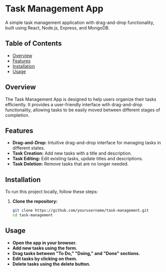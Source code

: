 # Task Management App

A simple task management application with drag-and-drop functionality, built using React, Node.js, Express, and MongoDB.

## Table of Contents

- [Overview](#overview)
- [Features](#features)
- [Installation](#installation)
- [Usage](#usage)

## Overview

The Task Management App is designed to help users organize their tasks efficiently. It provides a user-friendly interface with drag-and-drop functionality, allowing tasks to be easily moved between different stages of completion.

## Features

- **Drag-and-Drop:** Intuitive drag-and-drop interface for managing tasks in different states.
- **Task Creation:** Add new tasks with a title and description.
- **Task Editing:** Edit existing tasks, update titles and descriptions.
- **Task Deletion:** Remove tasks that are no longer needed.

## Installation

To run this project locally, follow these steps:

1. **Clone the repository:**

   ```bash
   git clone https://github.com/yourusername/task-management.git
   cd task-management

## Usage
- **Open the app in your browser.**
- **Add new tasks using the form.**
- **Drag tasks between "To Do," "Doing," and "Done" sections.**
- **Edit tasks by clicking on them.**
- **Delete tasks using the delete button.**
